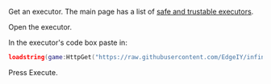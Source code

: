 <p>Get an executor. The main page has a list of <a href="./../#recommended-executors">safe and trustable executors</a>.</p>

Open the executor.

In the executor's code box paste in:

```lua
loadstring(game:HttpGet("https://raw.githubusercontent.com/EdgeIY/infiniteyield/master/source"))()
```

Press Execute.
